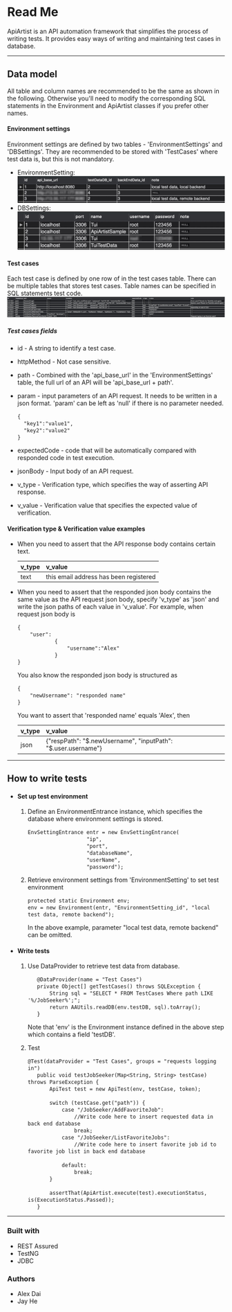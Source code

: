 # Read Me
ApiArtist is an API automation framework that simplifies the process of writing tests. 
It provides easy ways of writing and maintaining test cases in database.

---
## Data model
All table and column names are recommended to be the same as shown in the following. 
Otherwise you'll need to modify the corresponding SQL statements in the Environment and ApiArtist classes if 
you prefer other names.

#### Environment settings
Environment settings are defined by two tables - 'EnvironmentSettings' and 'DBSettings'.
They are recommended to be stored with 'TestCases' where test data is, but this is not mandatory.
- EnvironmentSetting:
  ![imgEnvironmentSettings](img/EnvironmentSettings.jpg)
- DBSettings:
  ![imgDBSettings](img/DBSettings.jpg)

#### Test cases
Each test case is defined by one row of in the test cases table. There can be multiple tables that
 stores test cases. Table names can be specified in SQL statements test code.
  ![imgTestCases](img/TestCases.jpg)

##### Test cases fields
- id - A string to identify a test case.
- httpMethod - Not case sensitive.
- path - Combined with the 'api_base_url' in the 'EnvironmentSettings' table, 
the full url of an API will be 'api_base_url + path'.
- param - input parameters of an API request. It needs to be written in a json format. 'param' can
be left as 'null' if there is no parameter needed.

    ```
    {
      "key1":"value1",
      "key2":"value2"
    }
    ```

- expectedCode - code that will be automatically compared with responded code in test execution.
- jsonBody - Input body of an API request.
- v_type - Verification type, which specifies the way of asserting API response.
- v_value - Verification value that specifies the expected value of verification.
#### Verification type & Verification value examples
- When you need to assert that the API response body contains certain text.

    | v_type  |  v_value | 
    |---|---|
    | text | this email address has been registered |

- When you need to assert that the responded json body contains the same value as 
 the API request json body, specify 'v_type' as 'json' and write the json paths of each value in 'v_value'.
For example, when request json body is

    ```
    {
        "user":
                {
                    "username":"Alex"
                }       
    }
    ```
  
    You also know the responded json body is structured as

    ```
    {
        "newUsername": "responded name"
    }
    ```
    You want to assert that 'responded name' equals 'Alex', then
    
    | v_type | v_value |
    |---|---|
    |json| {"respPath": "$.newUsername", "inputPath": "$.user.username"}|

---


## How to write tests
- #### Set up test environment
    1. Define an EnvironmentEntrance instance, which specifies the database where 
    environment settings is stored.
        ```        
        EnvSettingEntrance entr = new EnvSettingEntrance(
                           "ip",
                           "port",
                           "databaseName",
                           "userName",
                           "password");
        ```
    2. Retrieve environment settings from 'EnvironmentSetting' to set test environment
        ```
        protected static Environment env;
        env = new Environment(entr, "EnvironmentSetting_id", "local test data, remote backend");
        ```
        In the above example, parameter "local test data, remote backend" can be omitted.

- #### Write tests
    1. Use DataProvider to retrieve test data from database.
        ```
           @DataProvider(name = "Test Cases")
           private Object[] getTestCases() throws SQLException {
               String sql = "SELECT * FROM TestCases Where path LIKE '%/JobSeeker%';";
               return AAUtils.readDB(env.testDB, sql).toArray();
           }
       ```
        Note that 'env' is the Environment instance defined in the above step which contains a field 'testDB'.
        
    2. Test
        ```
       @Test(dataProvider = "Test Cases", groups = "requests logging in")
           public void testJobSeeker(Map<String, String> testCase) throws ParseException {
               ApiTest test = new ApiTest(env, testCase, token);
       
               switch (testCase.get("path")) {
                   case "/JobSeeker/AddFavoriteJob":
                       //Write code here to insert requested data in back end database
                       break;
                   case "/JobSeeker/ListFavoriteJobs":
                       //Write code here to insert favorite job id to favorite job list in back end database

                   default:
                       break;
               }
       
               assertThat(ApiArtist.execute(test).executionStatus, is(ExecutionStatus.Passed));
           }
       ``` 
       
---
### Built with
- REST Assured
- TestNG
- JDBC

### Authors
- Alex Dai
- Jay He
